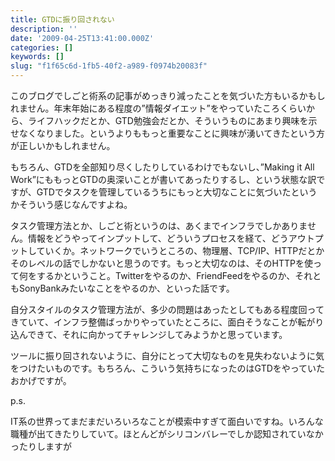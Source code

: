 ```yaml
---
title: GTDに振り回されない
description: ''
date: '2009-04-25T13:41:00.000Z'
categories: []
keywords: []
slug: "f1f65c6d-1fb5-40f2-a989-f0974b20083f"
---
```

このブログでしごと術系の記事がめっきり減ったことを気づいた方もいるかもしれません。年末年始にある程度の”情報ダイエット”をやっていたころくらいから、ライフハックだとか、GTD勉強会だとか、そういうものにあまり興味を示せなくなりました。というよりももっと重要なことに興味が湧いてきたという方が正しいかもしれません。

もちろん、GTDを全部知り尽くしたりしているわけでもないし、”Making it All Work”にももっとGTDの奥深いことが書いてあったりするし、という状態な訳ですが、GTDでタスクを管理しているうちにもっと大切なことに気づいたというかそういう感じなんですよね。

タスク管理方法とか、しごと術というのは、あくまでインフラでしかありません。情報をどうやってインプットして、どういうプロセスを経て、どうアウトプットしていくか。ネットワークでいうところの、物理層、TCP/IP、HTTPだとかそのレベルの話でしかないと思うのです。もっと大切なのは、そのHTTPを使って何をするかということ。Twitterをやるのか、FriendFeedをやるのか、それともSonyBankみたいなことをやるのか、といった話です。

自分スタイルのタスク管理方法が、多少の問題はあったとしてもある程度回ってきていて、インフラ整備ばっかりやっていたところに、面白そうなことが転がり込んできて、それに向かってチャレンジしてみようかと思っています。

ツールに振り回されないように、自分にとって大切なものを見失わないように気をつけたいものです。もちろん、こういう気持ちになったのはGTDをやっていたおかげですが。

p.s.

IT系の世界ってまだまだいろいろなことが模索中すぎて面白いですね。いろんな職種が出てきたりしていて。ほとんどがシリコンバレーでしか認知されていなかったりしますが